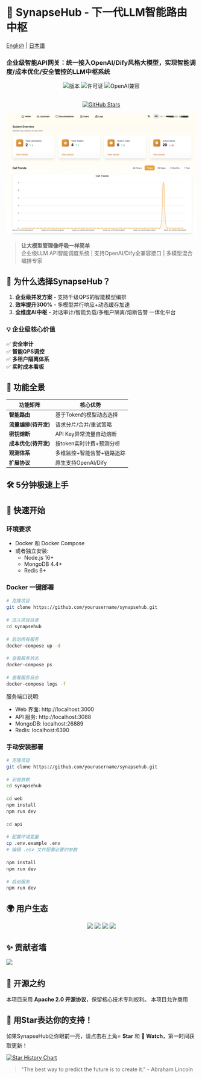 # 🧠 SynapseHub - 下一代LLM智能路由中枢

[English](README_EN.md) | [日本語](README_JP.md)


### 企业级智能API网关：统一接入OpenAI/Dify风格大模型，实现智能调度/成本优化/安全管控的LLM中枢系统

<div align="center">
  <img src="https://img.shields.io/badge/Version-1.0.0-blueviolet?style=for-the-badge" alt="版本">
  <img src="https://img.shields.io/badge/License-Apache%202.0-ff69b4?style=for-the-badge" alt="许可证">
  <img src="https://img.shields.io/badge/OpenAI-Compatible-success?style=for-the-badge&logo=openai" alt="OpenAI兼容">
  <br><br>
  
[![GitHub Stars](https://img.shields.io/github/stars/hikariming/synapsehub?style=social)](https://github.com/hikariming/synapsehub)

</div>

![SynapseHub Dashboard](view.png)

> **让大模型管理像呼吸一样简单**  
> 企业级LLM API智能调度系统 | 支持OpenAI/Dify全兼容接口 | 多模型混合编排专家

## 🚀 为什么选择SynapseHub？


1. **企业级并发方案** - 支持千级QPS的智能模型编排  
2. **效率提升300%** - 多模型并行响应+动态缓存加速  
3. **全维度AI中枢** - 对话审计/智能负载/多租户隔离/熔断告警 一体化平台

### 💡 企业级核心价值
✅ **安全审计**  
✅ **智能QPS调控**  
✅ **多租户隔离体系**  
✅ **实时成本看板**

## 🌟 功能全景

| 功能矩阵           | 核心优势                          |
|--------------------|-----------------------------------|
| **智能路由**       | 基于Token的模型动态选择          |
| **流量编排(待开发)**       | 请求分片/合并/重试策略           |
| **密钥熔断**       | API Key异常流量自动熔断          |
| **成本优化(待开发)**       | 按token实时计费+预测分析         |
| **观测体系**       | 多维监控+智能告警+链路追踪       |
| **扩展协议**       | 原生支持OpenAI/Dify       |

## 🛠️ 5分钟极速上手
## 🚀 快速开始

### 环境要求
- Docker 和 Docker Compose
- 或者独立安装:
  - Node.js 16+
  - MongoDB 4.4+
  - Redis 6+

### Docker 一键部署
```bash
# 克隆项目
git clone https://github.com/yourusername/synapsehub.git

# 进入项目目录
cd synapsehub

# 启动所有服务
docker-compose up -d

# 查看服务状态
docker-compose ps

# 查看服务日志
docker-compose logs -f
```

服务端口说明:
- Web 界面: http://localhost:3000
- API 服务: http://localhost:3088
- MongoDB: localhost:26889
- Redis: localhost:6390

### 手动安装部署
```bash
# 克隆项目
git clone https://github.com/yourusername/synapsehub.git

# 安装依赖
cd synapsehub

cd web
npm install
npm run dev

cd api

# 配置环境变量
cp .env.example .env
# 编辑 .env 文件配置必要的参数

npm install
npm run dev

# 启动服务
npm run dev
```

## 🌍 用户生态

<div align="center">
  <img src="https://img.shields.io/badge/-AI%20SaaS%20开发商-4A154B?logo=vercel" height="30">
  <img src="https://img.shields.io/badge/-大模型初创企业-FF6F00?logo=react" height="30">
  <img src="https://img.shields.io/badge/-企业数字化部门-003F91?logo=ibm" height="30">
  <img src="https://img.shields.io/badge/-AI研究机构-8A2BE2?logo=gitlab" height="30">
</div>

## ✨ 贡献者墙

<a href="https://github.com/hikariming/synapsehub/graphs/contributors">
  <img src="https://contrib.rocks/image?repo=hikariming/synapsehub" />
</a>

## 📜 开源之约

本项目采用 **Apache 2.0 开源协议**，保留核心技术专利权利。
本项目允许商用

## 🌟 用Star表达你的支持！

如果SynapseHub让你眼前一亮，请点击右上角⭐️ **Star** 和 👀 **Watch**，第一时间获取更新！

[![Star History Chart](https://api.star-history.com/svg?repos=hikariming/synapsehub&type=Timeline)](https://star-history.com/#hikariming/synapsehub&Timeline)

> "The best way to predict the future is to create it." - Abraham Lincoln
```
